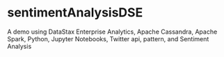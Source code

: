 # sentimentAnalysisDSE
A demo using DataStax Enterprise Analytics, Apache Cassandra, Apache Spark, Python, Jupyter Notebooks, Twitter api, pattern, and Sentiment Analysis
